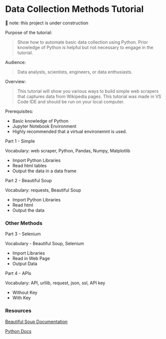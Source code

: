 ﻿# Data Collection Methods Tutorial

🚧 note: this project is under construction
 
Purpose of the tutorial: 
> Show how to automate basic data collection using Python. Prior knowledge of Python is helpful but not necessary to engage in the tutorial.

Audience: 
> Data analysts, scientists, engineers, or data enthusiasts.

Overview:
> This tutorial will show you various ways to build simple web scrapers that captures data from Wikipedia pages. This tutorial was made in VS Code IDE and should be run on your local computer.

Prerequisites:

- Basic knowledge of Python 
- Jupyter Notebook Environment
- Highly recommended that a virtual environemnt is used.


Part 1 - Simple

Vocabulary: web scraper, Python, Pandas, Numpy, Matplotlib

* Import Python Libraries
* Read html tables
* Output the data in a data frame

Part 2 - Beautiful Soup

Vocabulary: requests, Beautiful Soup

* Import Python Libraries
* Read html
* Output the data

### Other Methods
Part 3 - Selenium

Vocabulary - Beautiful Soup, Selenium

* Import Libraries 
* Read in Web Page
* Output Data 

Part 4 - APIs

Vocabulary: API, urllib, request, json, ssl, API key

* Without Key
* With Key

### Resources

[Beautiful Soup Documentation](https://www.crummy.com/software/BeautifulSoup/bs4/doc/)

[Python Docs](https://docs.python.org/3/howto/regex.html)